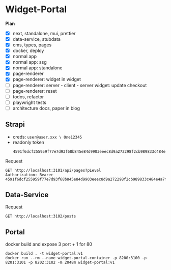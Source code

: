 # Widget-Portal

**Plan**

* [x] next, standalone, mui, prettier
* [x] data-service, stubdata
* [x] cms, types, pages
* [x] docker, deploy
* [x] normal app
* [x] normal app: ssg
* [x] normal app: standalone 
* [x] page-renderer
* [x] page-renderer: widget in widget
* [ ] page-renderer: server - client - server widget: update checkout
* [ ] page-renderer: reset
* [ ] todos, refactor
* [ ] playwright tests
* [ ] architecture docs, paper in blog

## Strapi

* creds: `user@user.xxx \ One12345`
* readonly token
  ```
  4591f6dcf255959f77e7d93f68b845e84d9903eeec8d9a272298f2cb989833c484e4a7f0daa43c7ea86e95a60a290acefb7d555c4e170775fb16ee58e6ea8d513e1139f8dc401dfea410bf751df2ef9a6e9d482d3a7377833386756e3ea15f0622dd6faeaad11806bc0b7d2c7f0ef73a117ae4707709d750cdf00f093ef82a43
  ```

Request

```
GET http://localhost:3101/api/pages?pLevel
Authorization: Bearer 4591f6dcf255959f77e7d93f68b845e84d9903eeec8d9a272298f2cb989833c484e4a7f0daa43c7ea86e95a60a290acefb7d555c4e170775fb16ee58e6ea8d513e1139f8dc401dfea410bf751df2ef9a6e9d482d3a7377833386756e3ea15f0622dd6faeaad11806bc0b7d2c7f0ef73a117ae4707709d750cdf00f093ef82a43
```

## Data-Service

Request

```
GET http://localhost:3102/posts
```

## Portal

docker build and expose 3 port + 1 for 80

```
docker build . -t widget-portal:v1
docker run --rm --name widget-portal-container -p 8200:3100 -p 8201:3101 -p 8202:3102 -m 2048m widget-portal:v1
```